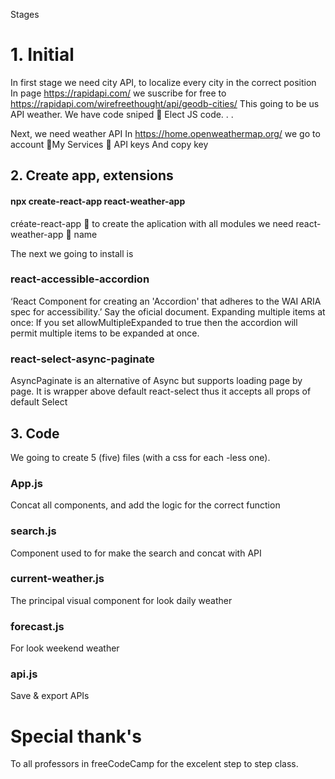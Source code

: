 

Stages
# 1. Initial
In first stage we need city API, to localize every city in the correct position
In page https://rapidapi.com/ we suscribe for free to https://rapidapi.com/wirefreethought/api/geodb-cities/ 
This going to be us API weather.
We have code sniped  Elect JS code. . .

Next, we need weather API
In https://home.openweathermap.org/ we go to account My Services  API keys
And copy key

## 2. Create app, extensions
#### npx create-react-app react-weather-app
créate-react-app  to create the aplication with all modules we need
react-weather-app  name

The next we going to install is 

### react-accessible-accordion
‘React Component for creating an 'Accordion' that adheres to the WAI ARIA spec for accessibility.’ Say the oficial document.
Expanding multiple items at once: If you set allowMultipleExpanded to true then the accordion will permit multiple items to be expanded at once.
### react-select-async-paginate
AsyncPaginate is an alternative of Async but supports loading page by page. It is wrapper above default react-select thus it accepts all props of default Select

## 3. Code
We going to create 5 (five) files (with a css for each -less one).
### App.js
Concat all components, and add the logic for the correct function
### search.js
Component used to for make the search and concat with API 
### current-weather.js
The principal visual component for look daily weather
### forecast.js
For look weekend weather
### api.js
Save & export APIs


# Special thank's
To all professors in freeCodeCamp for the excelent step to step class.

